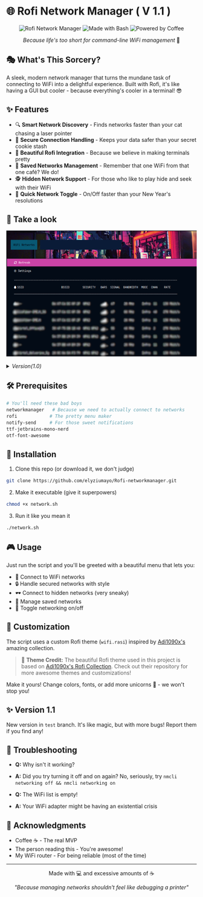 # 🌐 Rofi Network Manager ( V 1.1 )

<div align="center">

![Rofi Network Manager](https://img.shields.io/badge/WiFi-Manager-00C7FF?style=for-the-badge&logo=wifi&logoColor=white)
![Made with Bash](https://img.shields.io/badge/Made%20with-Bash-1f425f.svg?style=for-the-badge&logo=gnu-bash&logoColor=white)
![Powered by Coffee](https://img.shields.io/badge/Powered%20by-Coffee-brown?style=for-the-badge&logo=buy-me-a-coffee&logoColor=white)

*Because life's too short for command-line WiFi management* 🚀

</div>

## 🎭 What's This Sorcery?

A sleek, modern network manager that turns the mundane task of connecting to WiFi into a delightful experience. Built with Rofi, it's like having a GUI but cooler - because everything's cooler in a terminal! 😎

## ✨ Features

- 🔍 **Smart Network Discovery** - Finds networks faster than your cat chasing a laser pointer
- 🔐 **Secure Connection Handling** - Keeps your data safer than your secret cookie stash
- 🎨 **Beautiful Rofi Integration** - Because we believe in making terminals pretty
- 💾 **Saved Networks Management** - Remember that one WiFi from that one café? We do!
- 🕵️ **Hidden Network Support** - For those who like to play hide and seek with their WiFi
- 🔄 **Quick Network Toggle** - On/Off faster than your New Year's resolutions

## 👾 Take a look 
<p align="center">
<img src=https://github.com/elyziumayo/Rofi-networkmanager/blob/233a0c9a327551481a32adf7ccf5b8af53169c98/assets/v1-1.png>
</p>
<details>
  <summary><i>Version(1.0)</i></summary>
<p align="center">
<img src=https://github.com/elyziumayo/Rofi-networkmanager/blob/925d0fa67682c4f400d5da6414d164882ddc5f5e/assets/v1.0.png>
</p>
</details>

## 🛠️ Prerequisites

```bash
# You'll need these bad boys
networkmanager   # Because we need to actually connect to networks
rofi            # The pretty menu maker
notify-send     # For those sweet notifications
ttf-jetbrains-mono-nerd
otf-font-awesome
```

## 🚀 Installation

1. Clone this repo (or download it, we don't judge)
```bash
git clone https://github.com/elyziumayo/Rofi-networkmanager.git
```

2. Make it executable (give it superpowers)
```bash
chmod +x network.sh
```

3. Run it like you mean it
```bash
./network.sh
```

## 🎮 Usage

Just run the script and you'll be greeted with a beautiful menu that lets you:
- 📶 Connect to WiFi networks
- 🔒 Handle secured networks with style
- 🕶️ Connect to hidden networks (very sneaky)
- 📝 Manage saved networks
- 🔌 Toggle networking on/off

## 🎨 Customization

The script uses a custom Rofi theme (`wifi.rasi`) inspired by [Adi1090x's](https://github.com/adi1090x/rofi) amazing collection. 

> 🎨 **Theme Credit:** The beautiful Rofi theme used in this project is based on [Adi1090x's Rofi Collection](https://github.com/adi1090x/rofi.git). Check out their repository for more awesome themes and customizations!

Make it yours! Change colors, fonts, or add more unicorns 🦄 - we won't stop you!

## ✨ Version 1.1

New version in `test` branch. It's like magic, but with more bugs! Report them if you find any!

## 🐛 Troubleshooting

- **Q:** Why isn't it working?
- **A:** Did you try turning it off and on again? No, seriously, try `nmcli networking off && nmcli networking on`

- **Q:** The WiFi list is empty!
- **A:** Your WiFi adapter might be having an existential crisis

## 🙏 Acknowledgments

- Coffee ☕ - The real MVP
- The person reading this - You're awesome!
- My WiFi router - For being reliable (most of the time)

---

<div align="center">

Made with 💻 and excessive amounts of ☕

*"Because managing networks shouldn't feel like debugging a printer"*

</div> 
